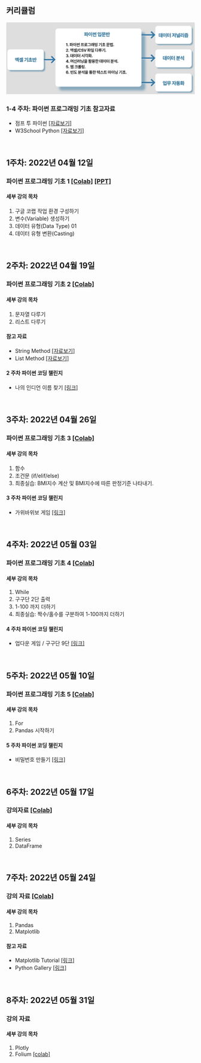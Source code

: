 ## 커리큘럼
<img src='https://github.com/Hanbi-Kim/IntroToPython/blob/main/images/cur.png?raw=true'>

### 1-4 주차: 파이썬 프로그래밍 기초 참고자료
- 점프 투 파이썬 [[자료보기]](https://wikidocs.net/book/1)
- W3School Python [[자료보기]](https://www.w3schools.com/python/default.asp)

<br>


## 1주차: 2022년 04월 12일
### 파이썬 프로그래밍 기초 1 [[Colab]](https://colab.research.google.com/drive/1PaLC5Hrd-KZGvUXZs95I_q3GL3rOXgoO?usp=sharing) [[PPT]](https://www.miricanvas.com/v/1ya5n8)
#### 세부 강의 목차
1. 구글 코랩 작업 환경 구성하기
2. 변수(Variable) 생성하기
3. 데이터 유형(Data Type) 01
4. 데이터 유형 변환(Casting)

<br>

## 2주차: 2022년 04월 19일
### 파이썬 프로그래밍 기초 2 [[Colab]](https://colab.research.google.com/drive/1qspS1irriZTECvfcvJYY2K6uZOXXeuMO?usp=sharing)
#### 세부 강의 목차
1. 문자열 다루기
2. 리스트 다루기

#### 참고 자료
- String Method [[자료보기]](https://www.w3schools.com/python/python_strings_methods.asp)
- List Method [[자료보기]](https://www.w3schools.com/python/python_lists_methods.asp)

#### 2 주차 파이썬 코딩 챌린지
- 나의 인디언 이름 찾기 [[링크]](https://colab.research.google.com/drive/1mwwjCBIGwTK0WrsvSyZMZ7eRluGiLU-K?usp=sharing)


<br>


## 3주차: 2022년 04월 26일
### 파이썬 프로그래밍 기초 3 [[Colab]](https://colab.research.google.com/drive/1pA5eLOH0EBqwWzfd13NHovXPXCoH9X8M?usp=sharing)
#### 세부 강의 목차
1. 함수
2. 조건문 (if/elif/else)
3. 최종실습: BMI지수 계산 및 BMI지수에 따른 판정기준 나타내기. 

#### 3 주차 파이썬 코딩 챌린지
- 가위바위보 게임 [[링크]](https://colab.research.google.com/drive/1_gxQ584KI2Q8yd-iOPwW92dHMvJINHd8?usp=sharing)


<br>


## 4주차: 2022년 05월 03일
### 파이썬 프로그래밍 기초 4 [[Colab]](https://colab.research.google.com/drive/1XVU4Q__xUMXJOZlPVkTI13uhqQ7KhN1y?usp=sharing)
#### 세부 강의 목차
1. While 
2. 구구단 2단 출력
3. 1-100 까지 더하기
4. 최종실습: 짝수/홀수를 구분하여 1-100까지 더하기

#### 4 주차 파이썬 코딩 챌린지
- 업다운 게임 / 구구단 9단 [[링크]](https://colab.research.google.com/drive/1ZVFDsK6hv8ROYx8ilkwIg1Bd7r4rON1_?usp=sharing)


<br>


## 5주차: 2022년 05월 10일
### 파이썬 프로그래밍 기초 5 [[Colab]](https://colab.research.google.com/drive/1JypJvDT6iZv_PZRiTtaW5HyaPvJSuyHP?usp=sharing)
#### 세부 강의 목차
1. For
2. Pandas 시작하기

#### 5 주차 파이썬 코딩 챌린지
- 비밀번호 만들기 [[링크]](https://colab.research.google.com/drive/1UndDDsKqS3JW0CZGtHDbXUeQmWFUma3g?usp=sharing)

<br>

## 6주차: 2022년 05월 17일
### 강의자료 [[Colab]](https://colab.research.google.com/drive/1XQ5t5YkloqqU7jfQNi-WEjPZlfDG74pp?usp=sharing)
#### 세부 강의 목차
1. Series
2. DataFrame 

<br>

## 7주차: 2022년 05월 24일
### 강의 자료 [[Colab]](https://colab.research.google.com/drive/1fH_DlLvkp1tCW5oDH2K3Zp58_KSnwsw1?usp=sharing)
#### 세부 강의 목차
1. Pandas
2. Matplotlib 

#### 참고 자료
- Matplotlib Tutorial [[링크]](https://matplotlib.org/3.5.0/plot_types/index.html)
- Python Gallery [[링크]](https://www.python-graph-gallery.com/)

<br>

## 8주차: 2022년 05월 31일
### 강의 자료 
#### 세부 강의 목차
1. Plotly
2. Folium [[colab]](https://colab.research.google.com/drive/19YkTCeKQ2bJ_ICGOzHPjucEFyaZAFwEo?usp=sharing)

